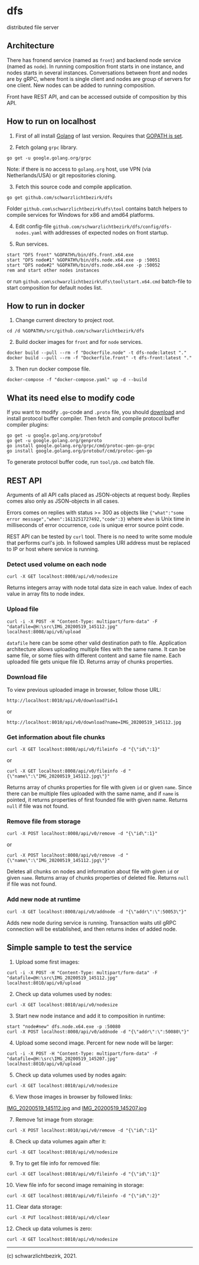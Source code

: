 
# dfs

distributed file server

## Architecture

There has fronend service (named as `front`) and backend node service (named as `node`). In running composition front starts in one instance, and nodes starts in several instances. Conversations between front and nodes are by gRPC, where front is single client and nodes are group of servers for one client. New nodes can be added to running composition.

Front have REST API, and can be accessed outside of composition by this API.

## How to run on localhost

1. First of all install [Golang](https://golang.org/) of last version. Requires that [GOPATH is set](https://golang.org/doc/code.html#GOPATH).

2. Fetch golang `grpc` library.
```batch
go get -u google.golang.org/grpc
```
Note: if there is no access to `golang.org` host, use VPN (via Netherlands/USA) or git repositories cloning.

3. Fetch this source code and compile application.
```batch
go get github.com/schwarzlichtbezirk/dfs
```
Folder `github.com\schwarzlichtbezirk\dfs\tool` contains batch helpers to compile services for Windows for x86 and amd64 platforms.

4. Edit config-file `github.com/schwarzlichtbezirk/dfs/config/dfs-nodes.yaml` with addresses of expected nodes on front startup.

5. Run services.
```batch
start "DFS front" %GOPATH%/bin/dfs.front.x64.exe
start "DFS node#1" %GOPATH%/bin/dfs.node.x64.exe -p :50051
start "DFS node#2" %GOPATH%/bin/dfs.node.x64.exe -p :50052
rem and start other nodes instances
```
or run `github.com\schwarzlichtbezirk\dfs\tool\start.x64.cmd` batch-file to start composition for default nodes list.

## How to run in docker

1. Change current directory to project root.
```batch
cd /d %GOPATH%/src/github.com/schwarzlichtbezirk/dfs
```

2. Build docker images for `front` and for `node` services.
```batch
docker build --pull --rm -f "Dockerfile.node" -t dfs-node:latest "."
docker build --pull --rm -f "Dockerfile.front" -t dfs-front:latest "."
```

3. Then run docker compose file.
```batch
docker-compose -f "docker-compose.yaml" up -d --build
```

## What its need else to modify code

If you want to modify `.go`-code and `.proto` file, you should [download](https://github.com/protocolbuffers/protobuf/blob/master/README.md#protocol-compiler-installation) and install protocol buffer compiler. Then fetch and compile protocol buffer compiler plugins:
```batch
go get -u google.golang.org/protobuf
go get -u google.golang.org/genproto
go install google.golang.org/grpc/cmd/protoc-gen-go-grpc
go install google.golang.org/protobuf/cmd/protoc-gen-go
```
To generate protocol buffer code, run `tool/pb.cmd` batch file.

## REST API

Arguments of all API calls placed as JSON-objects at request body. Replies comes also only as JSON-objects in all cases.

Errors comes on replies with status >= 300 as objects like `{"what":"some error message","when":1613251727492,"code":3}` where `when` is Unix time in milliseconds of error occurrence, `code` is unique error source point code.

REST API can be tested by `curl` tool. There is no need to write some module that performs curl's job. In followed samples URI address must be replaced to IP or host where service is running.


### Detect used volume on each node

```batch
curl -X GET localhost:8008/api/v0/nodesize
```
Returns integers array with node total data size in each value. Index of each value in array fits to node index.


### Upload file

```batch
curl -i -X POST -H "Content-Type: multipart/form-data" -F "datafile=@H:\src\IMG_20200519_145112.jpg" localhost:8008/api/v0/upload
```
`datafile` here can be some other valid destination path to file.
Application architecture allows uploading multiple files with the same name. It can be same file, or some files with different content and same file name. Each uploaded file gets unique file ID. Returns array of chunks properties.

### Download file

To view previous uploaded image in browser, follow those URL:
```
http://localhost:8010/api/v0/download?id=1
```
or
```
http://localhost:8010/api/v0/download?name=IMG_20200519_145112.jpg
```


### Get information about file chunks

```batch
curl -X GET localhost:8008/api/v0/fileinfo -d "{\"id\":1}"
```
or
```batch
curl -X GET localhost:8008/api/v0/fileinfo -d "{\"name\":\"IMG_20200519_145112.jpg\"}"
```
Returns array of chunks properties for file with given `id` or given `name`. Since there can be multiple files uploaded with the same name, and if `name` is pointed, it returns properties of first founded file with given name. Returns `null` if file was not found.


### Remove file from storage

```batch
curl -X POST localhost:8008/api/v0/remove -d "{\"id\":1}"
```
or
```batch
curl -X POST localhost:8008/api/v0/remove -d "{\"name\":\"IMG_20200519_145112.jpg\"}"
```
Deletes all chunks on nodes and information about file with given `id` or given `name`. Returns array of chunks properties of deleted file. Returns `null` if file was not found.

### Add new node at runtime

```batch
curl -X GET localhost:8008/api/v0/addnode -d "{\"addr\":\":50053\"}"
```

Adds new node during service is running. Transaction waits util gRPC connection will be established, and then returns index of added node.

## Simple sample to test the service

1. Upload some first images:
```batch
curl -i -X POST -H "Content-Type: multipart/form-data" -F "datafile=@H:\src\IMG_20200519_145112.jpg" localhost:8010/api/v0/upload
```

2. Check up data volumes used by nodes:
```batch
curl -X GET localhost:8010/api/v0/nodesize
```

3. Start new node instance and add it to composition in runtime:
```batch
start "node#new" dfs.node.x64.exe -p :50080
curl -X POST localhost:8008/api/v0/addnode -d "{\"addr\":\":50080\"}"
```

4. Upload some second image. Percent for new node will be larger:
```batch
curl -i -X POST -H "Content-Type: multipart/form-data" -F "datafile=@H:\src\IMG_20200519_145207.jpg" localhost:8010/api/v0/upload
```

5. Check up data volumes used by nodes again:
```batch
curl -X GET localhost:8010/api/v0/nodesize
```

6. View those images in browser by followed links:

[IMG_20200519_145112.jpg](http://localhost:8010/api/v0/download?id=1) and
[IMG_20200519_145207.jpg](http://localhost:8010/api/v0/download?id=2)

7. Remove 1st image from storage:
```batch
curl -X POST localhost:8010/api/v0/remove -d "{\"id\":1}"
```

8. Check up data volumes again after it:
```batch
curl -X GET localhost:8010/api/v0/nodesize
```

9. Try to get file info for removed file:
```batch
curl -X GET localhost:8010/api/v0/fileinfo -d "{\"id\":1}"
```

10. View file info for second image remaining in storage:
```batch
curl -X GET localhost:8010/api/v0/fileinfo -d "{\"id\":2}"
```

11. Clear data storage:
```batch
curl -X PUT localhost:8010/api/v0/clear
```

12. Check up data volumes is zero:
```batch
curl -X GET localhost:8010/api/v0/nodesize
```

---
(c) schwarzlichtbezirk, 2021.
